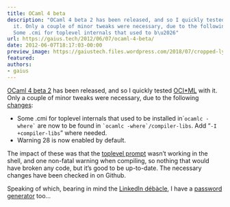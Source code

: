 ```yaml
---
title: OCaml 4 beta
description: "OCaml 4 beta 2 has been released, and so I quickly tested OCI*ML with
  it. Only a couple of minor tweaks were necessary, due to the following changes:
  Some .cmi for toplevel internals that used to b\u2026"
url: https://gaius.tech/2012/06/07/ocaml-4-beta/
date: 2012-06-07T18:17:03-00:00
preview_image: https://gaiustech.files.wordpress.com/2018/07/cropped-lynx.jpg?w=180
featured:
authors:
- gaius
---
```


<p><a href="http://caml.inria.fr/pub/distrib/ocaml-4.00/">OCaml 4 beta 2</a> has been released, and so I quickly tested <a href="http://gaiustech.github.com/ociml/">OCI*ML</a> with it. Only a couple of minor tweaks were necessary, due to the following <a href="http://caml.inria.fr/pub/distrib/ocaml-4.00/notes/Changes">changes</a>:</p>
<ul>
<li>Some .cmi for toplevel internals that used to be installed in`<code>ocamlc -where`</code> are now to be found in  <code>`ocamlc -where`/compiler-libs</code>. Add &ldquo;<code>-I +compiler-libs</code>&rdquo; where needed.</li>
<li>Warning 28 is now enabled by default.</li>
</ul>
<p>The impact of these was that the <a href="https://gaiustech.wordpress.com/2011/05/28/ociml-minor-updates/">toplevel prompt</a> wasn&rsquo;t working in the shell, and one non-fatal warning when compiling, so nothing that would have broken any code, but it&rsquo;s good to be up-to-date. The necessary changes have been checked in on Github. </p>
<p>Speaking of which, bearing in mind the <a href="http://www.bbc.co.uk/news/technology-18338956">LinkedIn d&eacute;b&agrave;cle</a>, I have a <a href="http://github.com/gaiustech/MkPasswd">password generator</a> too&hellip;</p>

